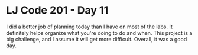 <h1>LJ Code 201 - Day 11</h1>

I did a better job of planning today than I have on most of the labs. It definitely helps organize what you're doing to do and when.  This project is a big challenge, and I assume it will get more difficult.  Overall, it was a good day. 
